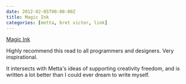 ```yaml
---
date: 2012-02-05T00:00:00Z
title: Magic Ink
categories: [metta, bret victor, link]
---
```

[Magic Ink](http://worrydream.com/MagicInk/)

Highly recommend this read to all programmers and designers. Very inspirational.

It intersects with Metta's ideas of supporting creativity freedom, and is written a lot better than I could ever dream to write myself.
